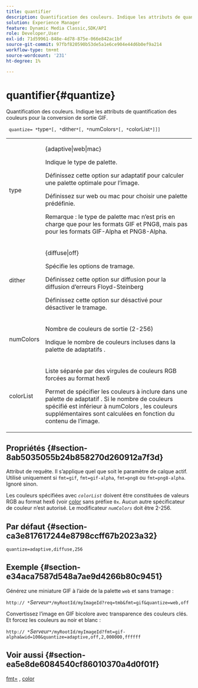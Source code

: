 ```yaml
---
title: quantifier
description: Quantification des couleurs. Indique les attributs de quantification des couleurs pour la conversion de sortie GIF.
solution: Experience Manager
feature: Dynamic Media Classic,SDK/API
role: Developer,User
exl-id: 71d59961-848e-4d78-875e-066e842ac1bf
source-git-commit: 97fbf820590b53de5a1e6ce904e44d6b0ef9a214
workflow-type: tm+mt
source-wordcount: '231'
ht-degree: 1%

---
```


# quantifier{#quantize}

Quantification des couleurs. Indique les attributs de quantification des couleurs pour la conversion de sortie GIF.

` quantize= *`type`*[, *`dither`*[, *`numColors`*[, *`colorList`*]]]`

<table id="table_A669A9058C8043A5BAE80B03A13B015B"> 
 <tbody> 
  <tr> 
   <td colname="col1"> <p> <span class="codeph"> <span class="varname"> type </span> </span> </p> </td> 
   <td colname="col2"> <p> <span class="codeph"> {adaptive|web|mac} </span> </p> <p>Indique le type de palette. </p> <p>Définissez cette option sur <span class="codeph"> </span> adaptatif pour calculer une palette optimale pour l’image. </p> <p>Définissez sur <span class="codeph"> </span> web ou <span class="codeph"> mac </span> pour choisir une palette prédéfinie. </p> <p> <p>Remarque : le type de palette <span class="codeph"> mac </span> n’est pris en charge que pour les formats GIF et PNG8, mais pas pour les formats GIF-Alpha et PNG8-Alpha.</p> </p> </td> 
  </tr> 
  <tr> 
   <td colname="col1"> <p> <span class="codeph"> <span class="varname"> dither </span> </span> </p> </td> 
   <td colname="col2"> <p> <span class="codeph"> {diffuse|off} </span> </p> <p>Spécifie les options de tramage. </p> <p>Définissez cette option sur <span class="codeph"> diffusion </span> pour la diffusion d’erreurs Floyd-Steinberg </p> <p>Définissez cette option sur <span class="codeph"> désactivé </span> pour désactiver le tramage.</p> </td> 
  </tr> 
  <tr> 
   <td colname="col1"> <p> <span class="codeph"> <span class="varname"> numColors </span> </span> </p> </td> 
   <td colname="col2"> <p>Nombre de couleurs de sortie (2-256) </p> <p>Indique le nombre de couleurs incluses dans la palette de <span class="codeph"> adaptatifs </span>.</p> </td> 
  </tr> 
  <tr> 
   <td colname="col1"> <p> <span class="codeph"> <span class="varname"> colorList </span> </span> </p> </td> 
   <td colname="col2"> <p>Liste séparée par des virgules de couleurs RGB forcées au format hex6 </p> <p>Permet de spécifier les couleurs à inclure dans une palette de <span class="codeph"> adaptatif </span>. Si le nombre de couleurs spécifié est inférieur à <span class="codeph"> <span class="varname"> numColors </span> </span>, les couleurs supplémentaires sont calculées en fonction du contenu de l’image.</p> </td> 
  </tr> 
 </tbody> 
</table>

## Propriétés {#section-8ab5035055b24b858270d260912a7f3d}

Attribut de requête. Il s’applique quel que soit le paramètre de calque actif. Utilisé uniquement si `fmt=gif`, `fmt=gif-alpha`, `fmt=png8` ou `fmt=png8-alpha`. Ignoré sinon.

Les couleurs spécifiées avec *`colorList`* doivent être constituées de valeurs RGB au format hex6 (voir [color](/help/aem-is-ir-api/is-api/http-ref/image-serving-api-ref/c-http-protocol-reference/c-command-reference/r-color-commandref.md) sans préfixe `0x`. Aucun autre spécificateur de couleur n’est autorisé. Le modificateur *`numColors`* doit être 2-256.

## Par défaut {#section-ca3e817617244e8798ccff67b2023a32}

`quantize=adaptive,diffuse,256`

## Exemple {#section-e34aca7587d548a7ae9d4266b80c9451}

Générez une miniature GIF à l’aide de la palette `web` et sans tramage :

`http:// *`*Serveur*`*/myRootId/myImageId?req=tmb&fmt=gif&quantize=web,off`

Convertissez l’image en GIF bicolore avec transparence des couleurs clés. Et forcez les couleurs au noir et blanc :

`http:// *`*Serveur*`*/myRootId/myImageId?fmt=gif-alpha&wid=100&quantize=adaptive,off,2,000000,ffffff`

## Voir aussi {#section-ea5e8de6084540cf86010370a4d0f01f}

[fmt=](../../../../../is-api/http-ref/image-serving-api-ref/c-http-protocol-reference/c-command-reference/r-is-http-fmt.md#reference-cdf10043423b45ba9fe15157fb3ae37a) , [color](/help/aem-is-ir-api/is-api/http-ref/image-serving-api-ref/c-http-protocol-reference/c-data-types/r-is-http-color.md)

